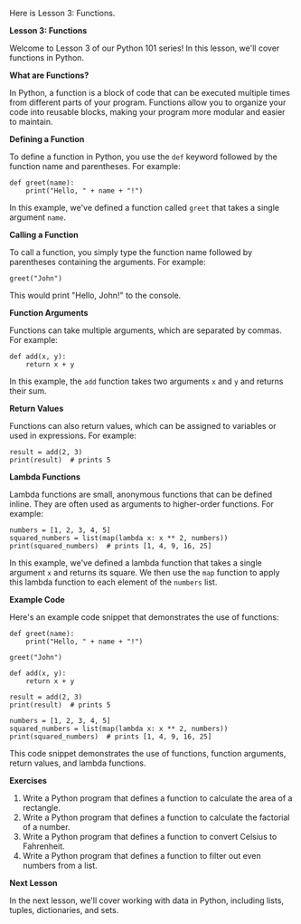 Here is Lesson 3: Functions.

**Lesson 3: Functions**

Welcome to Lesson 3 of our Python 101 series! In this lesson, we'll cover functions in Python.

**What are Functions?**

In Python, a function is a block of code that can be executed multiple times from different parts of your program. Functions allow you to organize your code into reusable blocks, making your program more modular and easier to maintain.

**Defining a Function**

To define a function in Python, you use the `def` keyword followed by the function name and parentheses. For example:

```
def greet(name):
    print("Hello, " + name + "!")
```

In this example, we've defined a function called `greet` that takes a single argument `name`.

**Calling a Function**

To call a function, you simply type the function name followed by parentheses containing the arguments. For example:

```
greet("John")
```

This would print "Hello, John!" to the console.

**Function Arguments**

Functions can take multiple arguments, which are separated by commas. For example:

```
def add(x, y):
    return x + y
```

In this example, the `add` function takes two arguments `x` and `y` and returns their sum.

**Return Values**

Functions can also return values, which can be assigned to variables or used in expressions. For example:

```
result = add(2, 3)
print(result)  # prints 5
```

**Lambda Functions**

Lambda functions are small, anonymous functions that can be defined inline. They are often used as arguments to higher-order functions. For example:

```
numbers = [1, 2, 3, 4, 5]
squared_numbers = list(map(lambda x: x ** 2, numbers))
print(squared_numbers)  # prints [1, 4, 9, 16, 25]
```

In this example, we've defined a lambda function that takes a single argument `x` and returns its square. We then use the `map` function to apply this lambda function to each element of the `numbers` list.

**Example Code**

Here's an example code snippet that demonstrates the use of functions:

```
def greet(name):
    print("Hello, " + name + "!")

greet("John")

def add(x, y):
    return x + y

result = add(2, 3)
print(result)  # prints 5

numbers = [1, 2, 3, 4, 5]
squared_numbers = list(map(lambda x: x ** 2, numbers))
print(squared_numbers)  # prints [1, 4, 9, 16, 25]
```

This code snippet demonstrates the use of functions, function arguments, return values, and lambda functions.

**Exercises**

1. Write a Python program that defines a function to calculate the area of a rectangle.
2. Write a Python program that defines a function to calculate the factorial of a number.
3. Write a Python program that defines a function to convert Celsius to Fahrenheit.
4. Write a Python program that defines a function to filter out even numbers from a list.

**Next Lesson**

In the next lesson, we'll cover working with data in Python, including lists, tuples, dictionaries, and sets.
